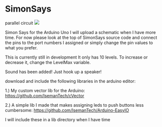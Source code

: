 # SimonSays

parallel circuit
![](https://github.com/izz-j/SimonSays/raw/master/arduino-circuit.jpg)

Simon Says for the Arduino Uno
I will upload a schematic when I have more time. For now please look at the top of SimonSays source code and connect the pins to the
port numbers I assigned or simply change the pin values to what you prefer.

This is currently still in development
It only has 10 levels.  To increase or decrease it, change the LevelMax variable.

Sound has been added! Just hook up a speaker!

download and include the following libraries in the arduino editor:

1.) My custom vector lib for the Arduino: https://github.com/IsemanTech/cVector

2.) A simple lib I made that makes assigning leds to push buttons less cumbersome: 
https://github.com/IsemanTech/Arduino-EasyIO


I will include these in a lib directory when I have time  






